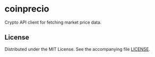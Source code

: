 # coinprecio

Crypto API client for fetching market price data.

## License

Distributed under the MIT License. See the accompanying file [LICENSE](https://github.com/joetor5/coinprecio/blob/main/LICENSE).